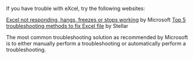 If you have trouble with eXcel, try the following websites: 


[Excel not responding, hangs, freezes or stops working](https://support.microsoft.com/en-us/office/excel-not-responding-hangs-freezes-or-stops-working-37e7d3c9-9e84-40bf-a805-4ca6853a1ff4) by Microsoft
[Top 5 troubleshooting methods to fix Excel file](https://www.stellarinfo.com/blog/5-troubleshooting-methods-to-repair-excel-file/?srsltid=AfmBOoomx3IUozlbA1kScuFXW-2DJOkIZh62eD4U-CaIEaSwknKgMyCy) by Stellar

The most common troubleshooting solution as recommended by Microsoft is to either manually perform a troubleshooting or automatically perform a troubleshooting.
